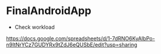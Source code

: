 # FinalAndroidApp
* Check workload

https://docs.google.com/spreadsheets/d/1-7dRNO6KyAIbPo-n9ItNrYCz7GUDYRx9tZdJ6eQUSbE/edit?usp=sharing
